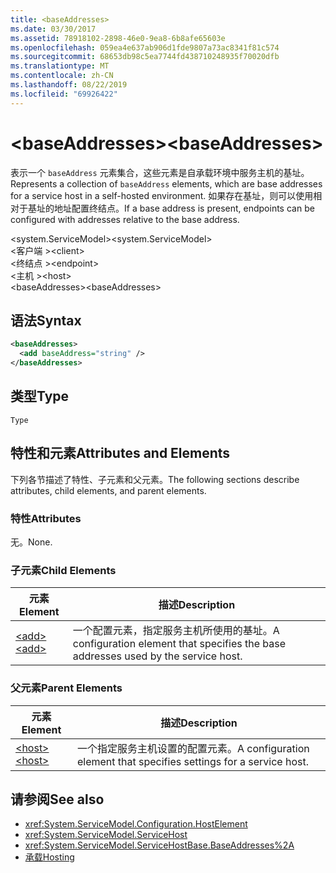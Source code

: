 ```yaml
---
title: <baseAddresses>
ms.date: 03/30/2017
ms.assetid: 78918102-2898-46e0-9ea8-6b8afe65603e
ms.openlocfilehash: 059ea4e637ab906d1fde9807a73ac8341f81c574
ms.sourcegitcommit: 68653db98c5ea7744fd438710248935f70020dfb
ms.translationtype: MT
ms.contentlocale: zh-CN
ms.lasthandoff: 08/22/2019
ms.locfileid: "69926422"
---
```

# <a name="baseaddresses"></a><span data-ttu-id="39bfb-101">\<baseAddresses></span><span class="sxs-lookup"><span data-stu-id="39bfb-101">\<baseAddresses></span></span>
<span data-ttu-id="39bfb-102">表示一个 `baseAddress` 元素集合，这些元素是自承载环境中服务主机的基址。</span><span class="sxs-lookup"><span data-stu-id="39bfb-102">Represents a collection of `baseAddress` elements, which are base addresses for a service host in a self-hosted environment.</span></span> <span data-ttu-id="39bfb-103">如果存在基址，则可以使用相对于基址的地址配置终结点。</span><span class="sxs-lookup"><span data-stu-id="39bfb-103">If a base address is present, endpoints can be configured with addresses relative to the base address.</span></span>  
  
 <span data-ttu-id="39bfb-104">\<system.ServiceModel></span><span class="sxs-lookup"><span data-stu-id="39bfb-104">\<system.ServiceModel></span></span>  
<span data-ttu-id="39bfb-105">\<客户端 ></span><span class="sxs-lookup"><span data-stu-id="39bfb-105">\<client></span></span>  
<span data-ttu-id="39bfb-106">\<终结点 ></span><span class="sxs-lookup"><span data-stu-id="39bfb-106">\<endpoint></span></span>  
<span data-ttu-id="39bfb-107">\<主机 ></span><span class="sxs-lookup"><span data-stu-id="39bfb-107">\<host></span></span>  
<span data-ttu-id="39bfb-108">\<baseAddresses></span><span class="sxs-lookup"><span data-stu-id="39bfb-108">\<baseAddresses></span></span>  
  
## <a name="syntax"></a><span data-ttu-id="39bfb-109">语法</span><span class="sxs-lookup"><span data-stu-id="39bfb-109">Syntax</span></span>  
  
```xml  
<baseAddresses>
  <add baseAddress="string" />
</baseAddresses>
```  
  
## <a name="type"></a><span data-ttu-id="39bfb-110">类型</span><span class="sxs-lookup"><span data-stu-id="39bfb-110">Type</span></span>  
 `Type`  
  
## <a name="attributes-and-elements"></a><span data-ttu-id="39bfb-111">特性和元素</span><span class="sxs-lookup"><span data-stu-id="39bfb-111">Attributes and Elements</span></span>  
 <span data-ttu-id="39bfb-112">下列各节描述了特性、子元素和父元素。</span><span class="sxs-lookup"><span data-stu-id="39bfb-112">The following sections describe attributes, child elements, and parent elements.</span></span>  
  
### <a name="attributes"></a><span data-ttu-id="39bfb-113">特性</span><span class="sxs-lookup"><span data-stu-id="39bfb-113">Attributes</span></span>  
 <span data-ttu-id="39bfb-114">无。</span><span class="sxs-lookup"><span data-stu-id="39bfb-114">None.</span></span>  
  
### <a name="child-elements"></a><span data-ttu-id="39bfb-115">子元素</span><span class="sxs-lookup"><span data-stu-id="39bfb-115">Child Elements</span></span>  
  
|<span data-ttu-id="39bfb-116">元素</span><span class="sxs-lookup"><span data-stu-id="39bfb-116">Element</span></span>|<span data-ttu-id="39bfb-117">描述</span><span class="sxs-lookup"><span data-stu-id="39bfb-117">Description</span></span>|  
|-------------|-----------------|  
|[<span data-ttu-id="39bfb-118">\<add></span><span class="sxs-lookup"><span data-stu-id="39bfb-118">\<add></span></span>](add-of-baseaddresses.md)|<span data-ttu-id="39bfb-119">一个配置元素，指定服务主机所使用的基址。</span><span class="sxs-lookup"><span data-stu-id="39bfb-119">A configuration element that specifies the base addresses used by the service host.</span></span>|  
  
### <a name="parent-elements"></a><span data-ttu-id="39bfb-120">父元素</span><span class="sxs-lookup"><span data-stu-id="39bfb-120">Parent Elements</span></span>  
  
|<span data-ttu-id="39bfb-121">元素</span><span class="sxs-lookup"><span data-stu-id="39bfb-121">Element</span></span>|<span data-ttu-id="39bfb-122">描述</span><span class="sxs-lookup"><span data-stu-id="39bfb-122">Description</span></span>|  
|-------------|-----------------|  
|[<span data-ttu-id="39bfb-123">\<host></span><span class="sxs-lookup"><span data-stu-id="39bfb-123">\<host></span></span>](host.md)|<span data-ttu-id="39bfb-124">一个指定服务主机设置的配置元素。</span><span class="sxs-lookup"><span data-stu-id="39bfb-124">A configuration element that specifies settings for a service host.</span></span>|  
  
## <a name="see-also"></a><span data-ttu-id="39bfb-125">请参阅</span><span class="sxs-lookup"><span data-stu-id="39bfb-125">See also</span></span>

- <xref:System.ServiceModel.Configuration.HostElement>
- <xref:System.ServiceModel.ServiceHost>
- <xref:System.ServiceModel.ServiceHostBase.BaseAddresses%2A>
- [<span data-ttu-id="39bfb-126">承载</span><span class="sxs-lookup"><span data-stu-id="39bfb-126">Hosting</span></span>](../../../wcf/feature-details/hosting.md)
